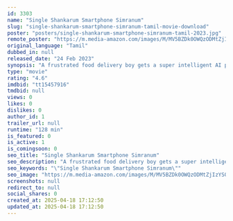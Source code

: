 ```yaml
---
id: 3303
name: "Single Shankarum Smartphone Simranum"
slug: "single-shankarum-smartphone-simranum-tamil-movie-download"
poster: "posters/single-shankarum-smartphone-simranum-tamil-2023.jpg"
remote_poster: "https://m.media-amazon.com/images/M/MV5BZDk0OWQzODMtZjIzYS00MTkyLWJiZTYtYTBmMTg4ZmNmYjAzXkEyXkFqcGc@._V1_SX300.jpg"
original_language: "Tamil"
dubbed_in: null
released_date: "24 Feb 2023"
synopsis: "A frustrated food delivery boy gets a super intelligent AI phone which has all the emotions of a girl. It changes his life completely when it starts falling in love with him"
type: "movie"
rating: "4.6"
imdbid: "tt15457916"
tmdbid: null
views: 0
likes: 0
dislikes: 0
author_id: 1
trailer_url: null
runtime: "128 min"
is_featured: 0
is_active: 1
is_comingsoon: 0
seo_title: "Single Shankarum Smartphone Simranum"
seo_description: "A frustrated food delivery boy gets a super intelligent AI phone which has all the emotions of a girl. It changes his life completely when it starts falling in love with him"
seo_keywords: "\"Single Shankarum Smartphone Simranum\""
seo_image: "https://m.media-amazon.com/images/M/MV5BZDk0OWQzODMtZjIzYS00MTkyLWJiZTYtYTBmMTg4ZmNmYjAzXkEyXkFqcGc@._V1_SX300.jpg"
screenshots: null
redirect_to: null
social_shares: 0
created_at: 2025-04-18 17:12:50
updated_at: 2025-04-18 17:12:50
---
```



